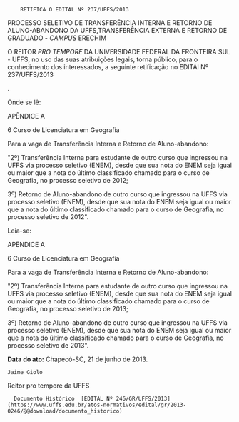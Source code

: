         RETIFICA O EDITAL Nº 237/UFFS/2013  

PROCESSO SELETIVO DE TRANSFERÊNCIA INTERNA E RETORNO DE ALUNO-ABANDONO DA UFFS,TRANSFERÊNCIA EXTERNA E RETORNO DE GRADUADO - *CAMPUS* ERECHIM

 O REITOR *PRO TEMPORE* DA UNIVERSIDADE FEDERAL DA FRONTEIRA SUL - UFFS, no uso das suas atribuições legais, torna público, para o conhecimento dos interessados, a seguinte retificação no EDITAI Nº 237/UFFS/2013

 .

 Onde se lê:

 APÊNDICE A

 6 Curso de Licenciatura em Geografia

 Para a vaga de Transferência Interna e Retorno de Aluno-abandono:

 "2º) Transferência Interna para estudante de outro curso que ingressou na UFFS via processo seletivo (ENEM), desde que sua nota do ENEM seja igual ou maior que a nota do último classificado chamado para o curso de Geografia, no processo seletivo de 2012;

 3º) Retorno de Aluno-abandono de outro curso que ingressou na UFFS via processo seletivo (ENEM), desde que sua nota do ENEM seja igual ou maior que a nota do último classificado chamado para o curso de Geografia, no processo seletivo de 2012".

 Leia-se:

 APÊNDICE A

 6 Curso de Licenciatura em Geografia

 Para a vaga de Transferência Interna e Retorno de Aluno-abandono:

 "2º) Transferência Interna para estudante de outro curso que ingressou na UFFS via processo seletivo (ENEM), desde que sua nota do ENEM seja igual ou maior que a nota do último classificado chamado para o curso de Geografia, no processo seletivo de 2013;

 3º) Retorno de Aluno-abandono de outro curso que ingressou na UFFS via processo seletivo (ENEM), desde que sua nota do ENEM seja igual ou maior que a nota do último classificado chamado para o curso de Geografia, no processo seletivo de 2013".

  

   **Data do ato:** Chapecó-SC, 21 de junho de 2013.   
 

    Jaime Giolo   
 Reitor pro tempore da UFFS 

      Documento Histórico  [EDITAL Nº 246/GR/UFFS/2013](https://www.uffs.edu.br/atos-normativos/edital/gr/2013-0246/@@download/documento_historico)     
      